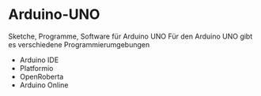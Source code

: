 # Arduino-UNO
Sketche, Programme, Software für Arduino UNO
Für den Arduino UNO gibt es verschiedene Programmierumgebungen

- Arduino IDE 
- Platformio
- OpenRoberta
- Arduino Online

